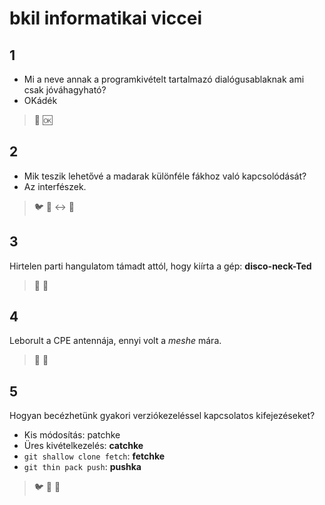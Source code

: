 # bkil informatikai viccei

## 1

- Mi a neve annak a programkivételt tartalmazó dialógusablaknak ami csak jóváhagyható?
- OKádék

> 💬 🆗

## 2
- Mik teszik lehetővé a madarak különféle fákhoz való kapcsolódását?
- Az interfészek.

> 🐦️ 🔗 ↔️ 🌳

## 3
Hirtelen parti hangulatom támadt attól, hogy kiírta a gép: **disco-neck-Ted**

> 🔮 💃

## 4
Leborult a CPE antennája, ennyi volt a _meshe_ mára.

> 📶 📡

## 5
Hogyan becézhetünk gyakori verziókezeléssel kapcsolatos kifejezéseket?

- Kis módosítás: patchke
- Üres kivételkezelés: **catchke**
- `git shallow clone fetch`: **fetchke**
- `git thin pack push`: **pushka**

> 🐦️ 🐐 🔫
